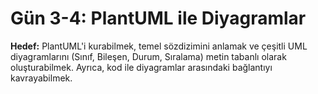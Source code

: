 # Gün 3-4: PlantUML ile Diyagramlar

<b>Hedef:</b> PlantUML'i kurabilmek, temel sözdizimini anlamak ve çeşitli UML diyagramlarını (Sınıf, Bileşen, Durum, Sıralama) metin tabanlı olarak oluşturabilmek. Ayrıca, kod ile diyagramlar arasındaki bağlantıyı kavrayabilmek.
